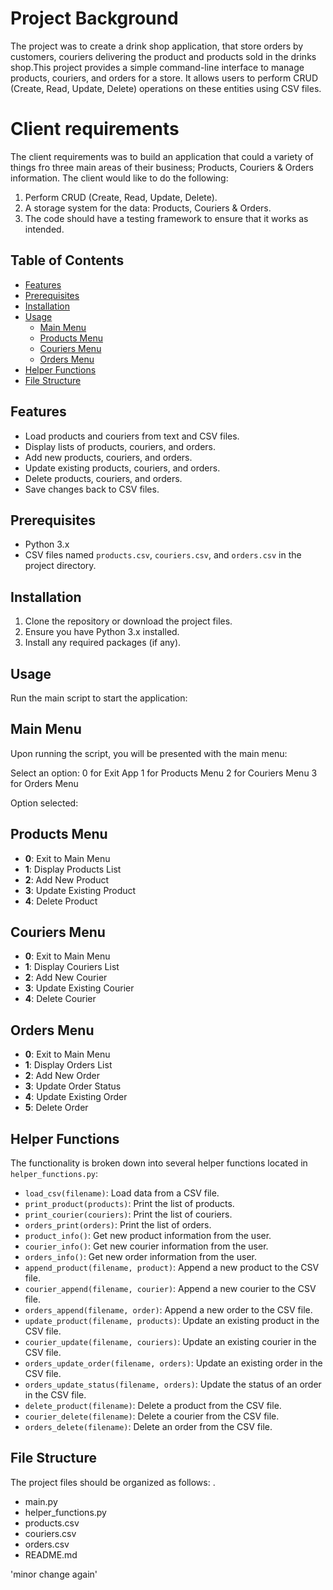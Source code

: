 # Project Background
The project was to create a drink shop application, that store orders by customers, couriers delivering the product and products sold in the drinks shop.This project provides a simple command-line interface to manage products, couriers, and orders for a store. It allows users to perform CRUD (Create, Read, Update, Delete) operations on these entities using CSV files.

# Client requirements
The client requirements was to build an application that could a variety of things fro three main areas of their business; Products, Couriers & Orders information.
The client would like to do the following: 
1. Perform CRUD (Create, Read, Update, Delete).
2. A storage system for the data: Products, Couriers & Orders.
3. The code should have a testing framework to ensure that it works as intended.
   

## Table of Contents
- [Features](#features)
- [Prerequisites](#prerequisites)
- [Installation](#installation)
- [Usage](#usage)
  - [Main Menu](#main-menu)
  - [Products Menu](#products-menu)
  - [Couriers Menu](#couriers-menu)
  - [Orders Menu](#orders-menu)
- [Helper Functions](#helper-functions)
- [File Structure](#file-structure)

## Features
- Load products and couriers from text and CSV files.
- Display lists of products, couriers, and orders.
- Add new products, couriers, and orders.
- Update existing products, couriers, and orders.
- Delete products, couriers, and orders.
- Save changes back to CSV files.

## Prerequisites
- Python 3.x
- CSV files named `products.csv`, `couriers.csv`, and `orders.csv` in the project directory.

## Installation
1. Clone the repository or download the project files.
2. Ensure you have Python 3.x installed.
3. Install any required packages (if any).

## Usage
Run the main script to start the application:

## Main Menu
Upon running the script, you will be presented with the main menu:

Select an option:
 0 for Exit App
 1 for Products Menu
 2 for Couriers Menu
 3 for Orders Menu
 
Option selected:

## Products Menu
- **0**: Exit to Main Menu
- **1**: Display Products List
- **2**: Add New Product
- **3**: Update Existing Product
- **4**: Delete Product

## Couriers Menu
- **0**: Exit to Main Menu
- **1**: Display Couriers List
- **2**: Add New Courier
- **3**: Update Existing Courier
- **4**: Delete Courier

## Orders Menu
- **0**: Exit to Main Menu
- **1**: Display Orders List
- **2**: Add New Order
- **3**: Update Order Status
- **4**: Update Existing Order
- **5**: Delete Order


## Helper Functions

The functionality is broken down into several helper functions located in `helper_functions.py`:

- `load_csv(filename)`: Load data from a CSV file.
- `print_product(products)`: Print the list of products.
- `print_courier(couriers)`: Print the list of couriers.
- `orders_print(orders)`: Print the list of orders.
- `product_info()`: Get new product information from the user.
- `courier_info()`: Get new courier information from the user.
- `orders_info()`: Get new order information from the user.
- `append_product(filename, product)`: Append a new product to the CSV file.
- `courier_append(filename, courier)`: Append a new courier to the CSV file.
- `orders_append(filename, order)`: Append a new order to the CSV file.
- `update_product(filename, products)`: Update an existing product in the CSV file.
- `courier_update(filename, couriers)`: Update an existing courier in the CSV file.
- `orders_update_order(filename, orders)`: Update an existing order in the CSV file.
- `orders_update_status(filename, orders)`: Update the status of an order in the CSV file.
- `delete_product(filename)`: Delete a product from the CSV file.
- `courier_delete(filename)`: Delete a courier from the CSV file.
- `orders_delete(filename)`: Delete an order from the CSV file.


## File Structure

The project files should be organized as follows:
.
- main.py
- helper_functions.py
- products.csv
- couriers.csv
- orders.csv
- README.md

'minor change again'
